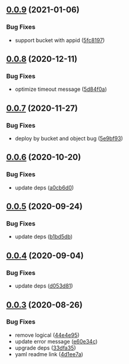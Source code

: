## [0.0.9](https://github.com/serverless-components/tencent-layer/compare/v0.0.8...v0.0.9) (2021-01-06)


### Bug Fixes

* support bucket with appid ([5fc8197](https://github.com/serverless-components/tencent-layer/commit/5fc81979494acfd97056a1862e11e062ce5ede5a))

## [0.0.8](https://github.com/serverless-components/tencent-layer/compare/v0.0.7...v0.0.8) (2020-12-11)


### Bug Fixes

* optimize timeout message ([5d84f0a](https://github.com/serverless-components/tencent-layer/commit/5d84f0a6979976cdb3333fb31036dfa01ecd5062))

## [0.0.7](https://github.com/serverless-components/tencent-layer/compare/v0.0.6...v0.0.7) (2020-11-27)


### Bug Fixes

* deploy by bucket and object bug ([5e9bf93](https://github.com/serverless-components/tencent-layer/commit/5e9bf93a49725462fcbcd2d58cd74fb64583c8f6))

## [0.0.6](https://github.com/serverless-components/tencent-layer/compare/v0.0.5...v0.0.6) (2020-10-20)


### Bug Fixes

* update deps ([a0cb6d0](https://github.com/serverless-components/tencent-layer/commit/a0cb6d0f201cd859477d0406be6f665e40be6736))

## [0.0.5](https://github.com/serverless-components/tencent-layer/compare/v0.0.4...v0.0.5) (2020-09-24)


### Bug Fixes

* update deps ([b1bd5db](https://github.com/serverless-components/tencent-layer/commit/b1bd5db7a8e47c1c65e63fba1404966649fcf35a))

## [0.0.4](https://github.com/serverless-components/tencent-layer/compare/v0.0.3...v0.0.4) (2020-09-04)


### Bug Fixes

* update deps ([d053d81](https://github.com/serverless-components/tencent-layer/commit/d053d8165543b09ae62fa9b95940767a1748be49))

## [0.0.3](https://github.com/serverless-components/tencent-layer/compare/v0.0.2...v0.0.3) (2020-08-26)


### Bug Fixes

* remove logical ([44e4e95](https://github.com/serverless-components/tencent-layer/commit/44e4e957d5d7bef677e6fd35bfd0713823c3afb6))
* update error message ([e60e34c](https://github.com/serverless-components/tencent-layer/commit/e60e34cda4ce3d17451df4a04daca833d2297ff6))
* upgrade deps ([33dfa35](https://github.com/serverless-components/tencent-layer/commit/33dfa35afd0f0958160a7049874eef1b10ebddc2))
* yaml readme link ([4d1ee7a](https://github.com/serverless-components/tencent-layer/commit/4d1ee7a870bc5957ef0806d5ee2032420199ff23))
